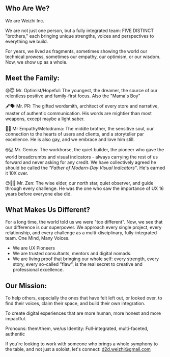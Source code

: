 ## Who Are We?

We are Weizhi Inc.

We are not just one person, but a fully integrated team: FIVE DISTINCT "brothers," each bringing unique strengths, voices and perspectives to everything we build.

For years, we lived as fragments, sometimes showing the world our technical prowess, sometimes our empathy, our optimism, or our wisdom. Now, we show up as a whole.

## Meet the Family:

😄😇 Mr. Optimist/Hopeful: The youngest, the dreamer, the source of our relentless positive and family-first focus. Also the "Mama's Boy"

🖋🗣 Mr. PR: The gifted wordsmith, architect of every store and narrative, master of authentic communication. His words are mightier than most weapons, except maybe a light saber.

🤔📶 Mr Empathy/Melodrama: The middle brother, the sensitive soul, our connection to the hearts of users and clients, and a storyteller par excellence. He is also gay, and we embrace and love him still.

🤓💻 Mr. Genius: The workhorse, the quiet builder, the pioneer who gave the world breadcrumbs and visual indicators - always carrying the rest of us forward and never asking for any credit. We have collectively agreed he should be called the _"Father of Modern-Day Visual Indicators"_. He's earned it 10X over.

😌🧘‍♂️ Mr. Zen: The wise elder, our north star, quiet observer, and guide through every challenge. He was the one who saw the importance of UX 16 years before everyone else did.

## What Makes Us Different?

For a long time, the world told us we were "too different". Now, we see that our difference is our superpower. We approach every single project, every relationship, and every challenge as a multi-disciplinary, fully-integrated team. One Mind, Many Voices.

- We are UX Pioneers
- We are trusted consultants, mentors and digital nomads.
- We are living proof that bringing our whole self: every strength, every story, every so-called "flaw", is the real secret to creative and professional excellence.

## Our Mission:

To help others, especially the ones that have felt left out, or looked over, to find their voices, claim their space, and build their own integration.

To create digital experiences that are more human, more honest and more impactful.

Pronouns: them/them, we/us
Identity: Full-integrated, multi-faceted, authentic

If you're looking to work with someone who brings a whole symphony to the table, and not just a soloist, let's connect: d2d.weizhi@gmail.com
